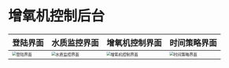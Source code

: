# 增氧机控制后台

| 登陆界面                                                     | 水质监控界面                                                 | 增氧机控制界面                                               | 时间策略界面                                                 |
| ------------------------------------------------------------ | ------------------------------------------------------------ | ------------------------------------------------------------ | ------------------------------------------------------------ |
| <img src="https://tva1.sinaimg.cn/large/e6c9d24egy1h0wpjryiq7j20jq138gmj.jpg" alt="登陆界面" style="zoom:50%;" /> | <img src="https://tva1.sinaimg.cn/large/e6c9d24egy1h0wpl2not9j20jq138gnf.jpg" alt="水质监控界面" style="zoom:50%;" /> | <img src="https://tva1.sinaimg.cn/large/e6c9d24egy1h0wplfp2igj20jq138gnm.jpg" alt="增氧机控制界面" style="zoom:50%;" /> | <img src="https://tva1.sinaimg.cn/large/e6c9d24egy1h0wplruvh3j20jq138dhp.jpg" alt="时间策略界面" style="zoom:50%;" /> |





